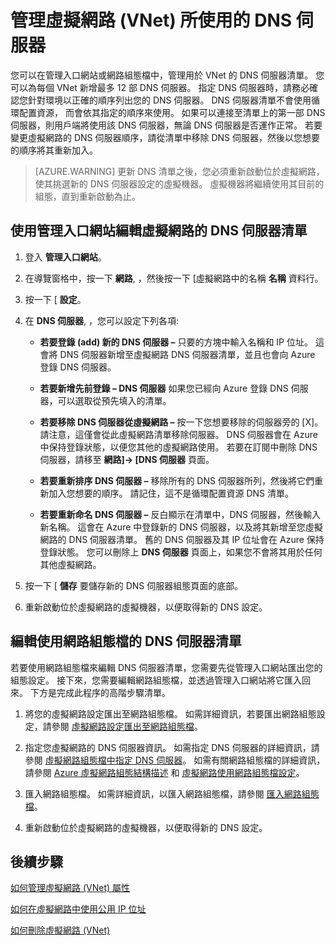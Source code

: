 <properties 
   pageTitle="管理虛擬網路 (VNet) 所使用的 DNS 伺服器"
   description="了解如何新增和移除虛擬網路 (VNet) 中的 DNS 伺服器"
   services="virtual-network"
   documentationCenter="na"
   authors="telmosampaio"
   manager="carmonm"
   editor="tysonn" />
<tags 
   ms.service="virtual-network"
   ms.devlang="na"
   ms.topic="article"
   ms.tgt_pltfrm="na"
   ms.workload="infrastructure-services"
   ms.date="12/11/2015"
   ms.author="telmos" />

# 管理虛擬網路 (VNet) 所使用的 DNS 伺服器

您可以在管理入口網站或網路組態檔中，管理用於 VNet 的 DNS 伺服器清單。 您可以為每個 VNet 新增最多 12 部 DNS 伺服器。 指定 DNS 伺服器時，請務必確認您針對環境以正確的順序列出您的 DNS 伺服器。 DNS 伺服器清單不會使用循環配置資源， 而會依其指定的順序來使用。 如果可以連接至清單上的第一部 DNS 伺服器，則用戶端將使用該 DNS 伺服器，無論 DNS 伺服器是否運作正常。 若要變更虛擬網路的 DNS 伺服器順序，請從清單中移除 DNS 伺服器，然後以您想要的順序將其重新加入。

>[AZURE.WARNING] 更新 DNS 清單之後，您必須重新啟動位於虛擬網路，使其挑選新的 DNS 伺服器設定的虛擬機器。 虛擬機器將繼續使用其目前的組態，直到重新啟動為止。

## 使用管理入口網站編輯虛擬網路的 DNS 伺服器清單

1. 登入 **管理入口網站**。

1. 在導覽窗格中，按一下 **網路**, ，然後按一下 [虛擬網路中的名稱 **名稱** 資料行。

1. 按一下 [ **設定**。

1. 在 **DNS 伺服器**, ，您可以設定下列各項:

    - **若要登錄 (add) 新的 DNS 伺服器 –** 只要的方塊中輸入名稱和 IP 位址。 這會將 DNS 伺服器新增至虛擬網路 DNS 伺服器清單，並且也會向 Azure 登錄 DNS 伺服器。

    - **若要新增先前登錄 – DNS 伺服器** 如果您已經向 Azure 登錄 DNS 伺服器，可以選取從預先填入的清單。

    - **若要移除 DNS 伺服器從虛擬網路 –** 按一下您想要移除的伺服器旁的 [X]。 請注意，這僅會從此虛擬網路清單移除伺服器。 DNS 伺服器會在 Azure 中保持登錄狀態，以便您其他的虛擬網路使用。 若要在訂閱中刪除 DNS 伺服器，請移至 **網路]-> [DNS 伺服器** 頁面。

    - **若要重新排序 DNS 伺服器 –** 移除所有的 DNS 伺服器所列，然後將它們重新加入您想要的順序。 請記住，這不是循環配置資源 DNS 清單。

    - **若要重新命名 DNS 伺服器 –** 反白顯示在清單中，DNS 伺服器，然後輸入新名稱。 這會在 Azure 中登錄新的 DNS 伺服器，以及將其新增至您虛擬網路的 DNS 伺服器清單。 舊的 DNS 伺服器及其 IP 位址會在 Azure 保持登錄狀態。 您可以刪除上 **DNS 伺服器** 頁面上，如果您不會將其用於任何其他虛擬網路。

1. 按一下 [ **儲存** 要儲存新的 DNS 伺服器組態頁面的底部。

1. 重新啟動位於虛擬網路的虛擬機器，以便取得新的 DNS 設定。

## 編輯使用網路組態檔的 DNS 伺服器清單

若要使用網路組態檔來編輯 DNS 伺服器清單，您需要先從管理入口網站匯出您的組態設定。 接下來，您需要編輯網路組態檔，並透過管理入口網站將它匯入回來。 下方是完成此程序的高階步驟清單。

1. 將您的虛擬網路設定匯出至網路組態檔。 如需詳細資訊，若要匯出網路組態設定，請參閱 [虛擬網路設定匯出至網路組態檔](virtual-networks-using-network-configuration-file.md)。

1. 指定您虛擬網路的 DNS 伺服器資訊。 如需指定 DNS 伺服器的詳細資訊，請參閱 [虛擬網路組態檔中指定 DNS 伺服器](virtual-networks-specifying-a-dns-settings-in-a-virtual-network-configuration-file.md)。 如需有關網路組態檔的詳細資訊，請參閱 [Azure 虛擬網路組態結構描述](https://msdn.microsoft.com/library/azure/jj157100.aspx) 和 [虛擬網路使用網路組態檔設定](virtual-networks-using-network-configuration-file.md)。

1. 匯入網路組態檔。 如需詳細資訊，以匯入網路組態檔，請參閱 [匯入網路組態檔](virtual-networks-using-network-configuration-file.md)。

1. 重新啟動位於虛擬網路的虛擬機器，以便取得新的 DNS 設定。

## 後續步驟

[如何管理虛擬網路 (VNet) 屬性](../virtual-networks-settings)

[如何在虛擬網路中使用公用 IP 位址](../virtual-networks-public-ip-within-vnet)

[如何刪除虛擬網路 (VNet)](../virtual-networks-delete-vnet) 

